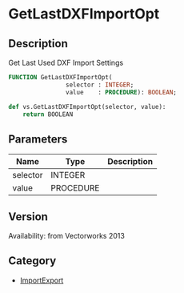 # GetLastDXFImportOpt

## Description
Get Last Used DXF Import Settings

```pascal
FUNCTION GetLastDXFImportOpt(
				selector : INTEGER;
				value    : PROCEDURE): BOOLEAN;
```

```python
def vs.GetLastDXFImportOpt(selector, value):
    return BOOLEAN
```

## Parameters
|Name|Type|Description|
|---|---|---|
|selector|INTEGER|   |
|value|PROCEDURE|   |

## Version
Availability: from Vectorworks 2013

## Category
* [ImportExport](../Categories/ImportExport.md)
